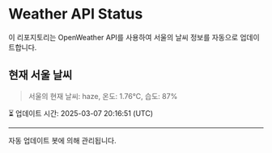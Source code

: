 
# Weather API Status

이 리포지토리는 OpenWeather API를 사용하여 서울의 날씨 정보를 자동으로 업데이트합니다.

## 현재 서울 날씨
> 서울의 현재 날씨: haze, 온도: 1.76°C, 습도: 87%

⏳ 업데이트 시간: 2025-03-07 20:16:51 (UTC)

---
자동 업데이트 봇에 의해 관리됩니다.
